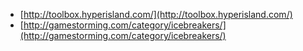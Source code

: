   - [http://toolbox.hyperisland.com/](http://toolbox.hyperisland.com/)
  - [http://gamestorming.com/category/icebreakers/](http://gamestorming.com/category/icebreakers/)
